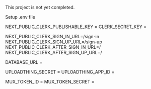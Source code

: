 This project is not yet completed.

Setup .env file

NEXT_PUBLIC_CLERK_PUBLISHABLE_KEY =
CLERK_SECRET_KEY = 

NEXT_PUBLIC_CLERK_SIGN_IN_URL=/sign-in
NEXT_PUBLIC_CLERK_SIGN_UP_URL=/sign-up
NEXT_PUBLIC_CLERK_AFTER_SIGN_IN_URL=/
NEXT_PUBLIC_CLERK_AFTER_SIGN_UP_URL=/

<!-- SQL Database use Planetscale -->
DATABASE_URL = 

UPLOADTHING_SECRET = 
UPLOADTHING_APP_ID =

MUX_TOKEN_ID = 
MUX_TOKEN_SECRET = 